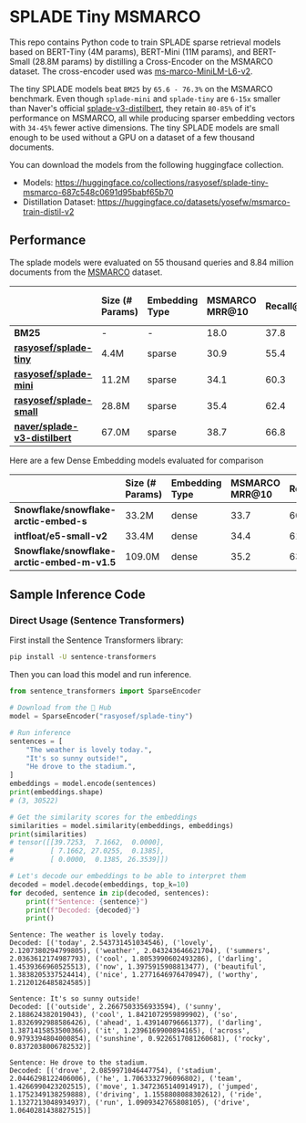 # SPLADE Tiny MSMARCO

This repo contains Python code to train SPLADE sparse retrieval models based on BERT-Tiny (4M params), BERT-Mini (11M params), and BERT-Small (28.8M params) by distilling a Cross-Encoder on the MSMARCO dataset. The cross-encoder used was [ms-marco-MiniLM-L6-v2](https://huggingface.co/cross-encoder/ms-marco-MiniLM-L6-v2). 

The tiny SPLADE models beat `BM25` by `65.6 - 76.3%` on the MSMARCO benchmark. Even though `splade-mini` and `splade-tiny` are `6-15x` smaller than Naver's official [splade-v3-distilbert](https://huggingface.co/naver/splade-v3-distilbert), they retain `80-85%` of it's performance on MSMARCO, all while producing sparser embedding vectors with `34-45%` fewer active dimensions. The tiny SPLADE models are small enough to be used without a GPU on a dataset of a few thousand documents. 

You can download the models from the following huggingface collection.

- Models: https://huggingface.co/collections/rasyosef/splade-tiny-msmarco-687c548c0691d95babf65b70
- Distillation Dataset: https://huggingface.co/datasets/yosefw/msmarco-train-distil-v2

## Performance

The splade models were evaluated on 55 thousand queries and 8.84 million documents from the [MSMARCO](https://huggingface.co/datasets/microsoft/ms_marco) dataset.

||Size (# Params)|Embedding Type|MSMARCO MRR@10|Recall@10|Corpus Active Dims|
|:-|:------------|:-------------|:-------------|:--------|:-----------------|
|**BM25**|-|-|18.0|37.8|-|
|**[rasyosef/splade-tiny](https://huggingface.co/rasyosef/splade-tiny)**|4.4M|sparse|30.9|55.4|127.1|
|**[rasyosef/splade-mini](https://huggingface.co/rasyosef/splade-mini)**|11.2M|sparse|34.1|60.3|186.6|
|**[rasyosef/splade-small](https://huggingface.co/rasyosef/splade-small)**|28.8M|sparse|35.4|62.4|176.9|
|**[naver/splade-v3-distilbert](https://huggingface.co/naver/splade-v3-distilbert)**|67.0M|sparse|38.7|66.8|192.3|

Here are a few Dense Embedding models evaluated for comparison

||Size (# Params)|Embedding Type|MSMARCO MRR@10|Recall@10|Embedding Dims|
|:-|:------------|:-------------|:-------------|:--------|:-------------|
|**Snowflake/snowflake-arctic-embed-s**|33.2M |dense|33.7|60.7|384|
|**intfloat/e5-small-v2**|33.4M|dense|34.4|61.8|384|
|**Snowflake/snowflake-arctic-embed-m-v1.5**|109.0M|dense|35.2|63.6|768|

## Sample Inference Code

### Direct Usage (Sentence Transformers)

First install the Sentence Transformers library:

```bash
pip install -U sentence-transformers
```

Then you can load this model and run inference.

```python
from sentence_transformers import SparseEncoder

# Download from the 🤗 Hub
model = SparseEncoder("rasyosef/splade-tiny")

# Run inference
sentences = [
    "The weather is lovely today.",
    "It's so sunny outside!",
    "He drove to the stadium.",
]
embeddings = model.encode(sentences)
print(embeddings.shape)
# (3, 30522)

# Get the similarity scores for the embeddings
similarities = model.similarity(embeddings, embeddings)
print(similarities)
# tensor([[39.7253,  7.1662,  0.0000],
#         [ 7.1662, 27.0255,  0.1385],
#         [ 0.0000,  0.1385, 26.3539]])

# Let's decode our embeddings to be able to interpret them
decoded = model.decode(embeddings, top_k=10)
for decoded, sentence in zip(decoded, sentences):
    print(f"Sentence: {sentence}")
    print(f"Decoded: {decoded}")
    print()
```

```
Sentence: The weather is lovely today.
Decoded: [('today', 2.543731451034546), ('lovely', 2.1207380294799805), ('weather', 2.043243646621704), ('summers', 2.0363612174987793), ('cool', 1.8053990602493286), ('darling', 1.4539366960525513), ('now', 1.3975915908813477), ('beautiful', 1.3838205337524414), ('nice', 1.2771646976470947), ('worthy', 1.2120126485824585)]

Sentence: It's so sunny outside!
Decoded: [('outside', 2.2667503356933594), ('sunny', 2.188624382019043), ('cool', 1.8421072959899902), ('so', 1.8326992988586426), ('ahead', 1.439140796661377), ('darling', 1.3871415853500366), ('it', 1.2396169900894165), ('across', 0.9793394804000854), ('sunshine', 0.9226517081260681), ('rocky', 0.8372038006782532)]

Sentence: He drove to the stadium.
Decoded: [('drove', 2.0859971046447754), ('stadium', 2.0446298122406006), ('he', 1.7063332796096802), ('team', 1.4266990423202515), ('move', 1.3472365140914917), ('jumped', 1.1752349138259888), ('driving', 1.1558808088302612), ('ride', 1.1327213048934937), ('run', 1.0909342765808105), ('drive', 1.0640281438827515)]
```
